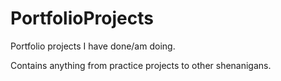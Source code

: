 # PortfolioProjects

Portfolio projects I have done/am doing.

Contains anything from practice projects to other shenanigans.
